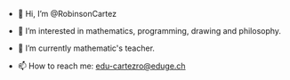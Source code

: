 - 👋 Hi, I’m @RobinsonCartez
- 👀 I’m interested in mathematics, programming,
 drawing and philosophy.

- 🌱 I’m currently mathematic's teacher.

- 📫 How to reach me: edu-cartezro@eduge.ch

<!---
RobinsonCartez/RobinsonCartez is a ✨ special ✨ repository because its `README.md` (this file) appears on your GitHub profile.
You can click the Preview link to take a look at your changes.
--->
